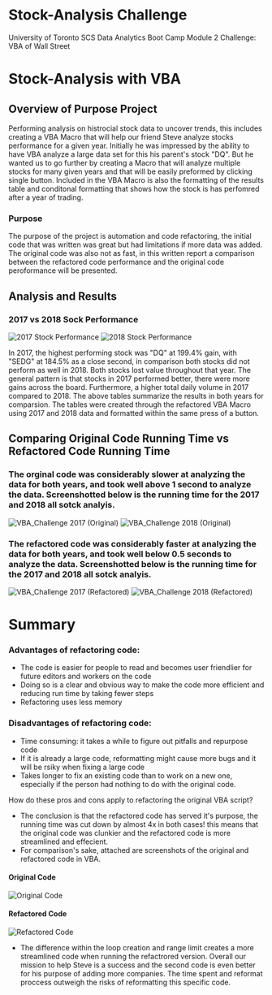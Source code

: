 # Stock-Analysis Challenge
University of Toronto SCS Data Analytics Boot Camp Module 2 Challenge: VBA of Wall Street
# Stock-Analysis with VBA

## Overview of Purpose Project
Performing analysis on histrocial stock data to uncover trends, this includes creating a VBA Macro that will help our friend Steve analyze stocks performance for a given year. Initially he was impressed by the ability to have VBA analyze a large data set for this his parent's stock "DQ". But he wanted us to go further by creating a Macro that will analyze multiple stocks for many given years and that will be easily preformed by clicking single button. Included in the VBA Macro is also the formatting of the results table and conditonal formatting that shows how the stock is has perfomred after a year of trading. 

### Purpose
The purpose of the project is automation and code refactoring, the initial code that was written was great but had limitations if more data was added. The original code was also not as fast, in this written report a comparison between the refactored code performance and the original code peroformance will be presented. 

## Analysis and Results

### 2017 vs 2018 Sock Performance
![2017 Stock Performance](https://user-images.githubusercontent.com/88692025/133011318-494236a0-dd1a-4404-9100-fc1dbdd4b89b.png)
![2018 Stock Performance](https://user-images.githubusercontent.com/88692025/133011679-f345b85e-e60a-4011-9321-b4f1b0247099.png)

In 2017, the highest performing stock was "DQ" at 199.4% gain, with "SEDG" at 184.5% as a close second, in comparison both stocks did not perform as well in 2018. Both stocks lost value throughout that year. The general pattern is that stocks in 2017 performed better, there were more gains across the board. Furthermore, a higher total daily volume in 2017 compared to 2018. The above tables summarize the results in both years for comparsion. The tables were created through the refactored VBA Macro using 2017 and 2018 data and formatted within the same press of a button.

## Comparing Original Code Running Time vs Refactored Code Running Time
### The orginal code was considerably slower at analyzing the data for both years, and took well above 1 second to analyze the data. Screenshotted below is the running time for the 2017 and 2018 all sotck analyis.
![VBA_Challenge 2017 (Original) ](https://user-images.githubusercontent.com/88692025/133011973-5ab5d70d-710d-4925-9a96-a1b3e369b0be.png) ![VBA_Challenge 2018 (Original) ](https://user-images.githubusercontent.com/88692025/133012026-afaae617-6ba2-4e20-be07-fb7b1b9cfeb8.png)
### The refactored code was considerably faster at analyzing the data for both years, and took well below 0.5 seconds to analyze the data. Screenshotted below is the running time for the 2017 and 2018 all sotck analyis.
![VBA_Challenge 2017 (Refactored) ](https://user-images.githubusercontent.com/88692025/133012173-c66aa50d-c93e-40d0-8aa6-cbe40add7477.png) ![VBA_Challenge 2018 (Refactored) ](https://user-images.githubusercontent.com/88692025/133012178-ae83f884-1d70-44dd-b436-802e5eb51444.png)

# Summary
### Advantages of refactoring code:

* The code is easier for people to read and becomes user friendlier for future editors and workers on the code
* Doing so is a clear and obvious way to make the code more efficient and reducing run time by taking fewer steps
* Refactoring uses less memory

### Disadvantages of refactoring code:

* Time consuming: it takes a while to figure out pitfalls and repurpose code
* If it is already a large code, reformatting might cause more bugs and it will be rsiky when fixing a large code
* Takes longer to fix an existing code than to work on a new one, especially if the person had nothing to do with the original code.

How do these pros and cons apply to refactoring the original VBA script?
* The conclusion is that the refactored code has served it's purpose, the running time was cut down by almost 4x in both cases! this means that the original code was clunkier and the refactored code is more streamlined and effecient.
* For comparison's sake, attached are screenshots of the original and refactored code in VBA.
#### Original Code
![Original Code](https://user-images.githubusercontent.com/88692025/133012440-44862072-b419-4030-8855-7da9e72dc3dd.PNG)
#### Refactored Code
![Refactored Code](https://user-images.githubusercontent.com/88692025/133012449-2faa269d-7cf0-4942-bc9b-3b423bbe39cf.PNG)
* The difference within the loop creation and range limit creates a more streamlined code when running the refactrored version. Overall our mission to help Steve is a success and the second code is even better for his purpose of adding more companies. The time spent and reformat proccess outweigh the risks of reformatting this specific code.
